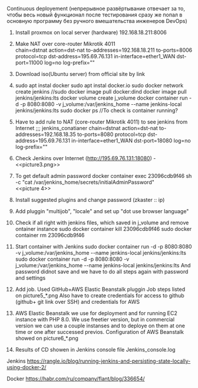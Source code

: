 Continuous deployement (непрерывное развёртывание отвечает за то, чтобы весь новый функционал после тестирования сразу же попал в основную программу без ручного вмешательства инженеров DevOps)

1. Install proxmox on local server (hardware) 192.168.18.211:8006
2. Make NAT over core-router Mikrotik 4011  
	chain=dstnat action=dst-nat to-addresses=192.168.18.211 to-ports=8006 protocol=tcp dst-address=195.69.76.131 in-interface=ether1_WAN dst-port=11000 log=no log-prefix=""
3. Download iso(Ubuntu server) from official site by link
4. 
	sudo apt instal docker
	sudo apt instal docker.io
	sudo docker network create jenkins
	//sudo docker image pull docker:dind
	docker image pull jenkins/jenkins:lts
	docker volume create j_volume
	docker container run -d -p 8080:8080 -v j_volume:/var/jenkins_home --name jenkins-local jenkins/jenkins:lts
	sudo docker ps //To check is container running?
5. Have to add rule to NAT (core-router Mikrotik 4011) to see jenkins from Internet
	 ;;; jenkins_conatianer
	 chain=dstnat action=dst-nat to-addresses=192.168.18.35 to-ports=8080 protocol=tcp dst-address=195.69.76.131 in-interface=ether1_WAN dst-port=18080 log=no log-prefix="" 
6. Check Jenkins over Internet (http://195.69.76.131:18080) - <<picture3.png>>
7. To get default admin password
	docker container exec 23096cdb9f46 sh -c "cat /var/jenkins_home/secrets/initialAdminPassword"	
	<<picture 4>>
8. Install suggested plugins and change password (zkaster :: ip)
9. Add pluggin "multijob", "locale" and set up "dot use browser language"
10.  Check if all right with jenkins files, which saved in j_volume and remove ontainer instance
	sudo docker container kill 23096cdb9f46 
	sudo docker container rm 23096cdb9f46
11. Start container with Jenkins 
	sudo docker container run -d -p 8080:8080 -v j_volume:/var/jenkins_home --name jenkins-local jenkins/jenkins:lts
	sudo docker container run -d -p 8080:8080 -v j_volume:/var/jenkins_home --name jenkins-local jenkins/jenkins:lts
	And password didnot save and we have to do all steps again with password and settings
	
12. Add job. Used GitHub+AWS Elastic Beanstalk pluggin
	Job steps listed on picture5_*.png
	Also have to create credentials for access to github (github+ git link over SSH) and credentials for AWS

13. AWS Elastic Beanstalk we use for deployment and for running EC2 instance with PHP 8.0. We use freetier version, but in commercial version we can use a couple instanses and to deploye on them at one time or one after successed previos.
	Configuration of AWS Beanstalk showed on picture6_*.png
14. Results of CD showen in Jenkins console file Jenkins_console.log

Jenkins 
https://rangle.io/blog/running-jenkins-and-persisting-state-locally-using-docker-2/

Docker
https://habr.com/ru/company/flant/blog/336654/
